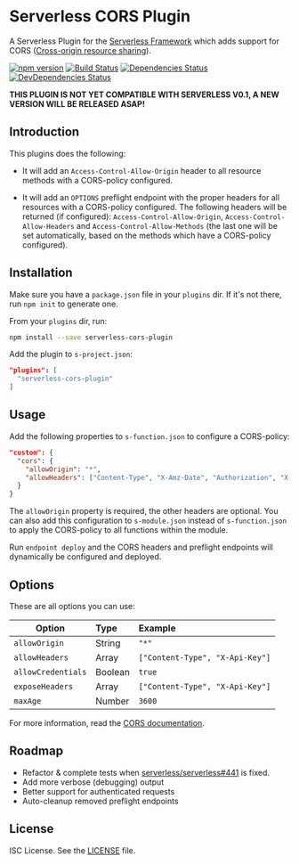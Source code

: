 # Serverless CORS Plugin

A Serverless Plugin for the [Serverless Framework](http://www.serverless.com) which
adds support for CORS ([Cross-origin resource sharing](https://en.wikipedia.org/wiki/Cross-origin_resource_sharing)).

[![npm version](https://badge.fury.io/js/serverless-cors-plugin.svg)](https://badge.fury.io/js/serverless-cors-plugin)
[![Build Status](https://travis-ci.org/joostfarla/serverless-cors-plugin.svg?branch=develop)](https://travis-ci.org/joostfarla/serverless-cors-plugin)
[![Dependencies Status](https://david-dm.org/joostfarla/serverless-cors-plugin.svg)](https://david-dm.org/joostfarla/serverless-cors-plugin)
[![DevDependencies Status](https://david-dm.org/joostfarla/serverless-cors-plugin/dev-status.svg)](https://david-dm.org/joostfarla/serverless-cors-plugin#info=devDependencies)

**THIS PLUGIN IS NOT YET COMPATIBLE WITH SERVERLESS V0.1, A NEW VERSION WILL BE RELEASED ASAP!**

## Introduction

This plugins does the following:

* It will add an `Access-Control-Allow-Origin` header to all resource methods with
  a CORS-policy configured.

* It will add an `OPTIONS` preflight endpoint with the proper headers for all
  resources with a CORS-policy configured. The following headers will be returned
  (if configured): `Access-Control-Allow-Origin`, `Access-Control-Allow-Headers` and
  `Access-Control-Allow-Methods` (the last one will be set automatically, based
  on the methods which have a CORS-policy configured).

## Installation

Make sure you have a `package.json` file in your `plugins` dir. If it's not there, run `npm init` to generate one.

From your `plugins` dir, run:

```bash
npm install --save serverless-cors-plugin
```

Add the plugin to `s-project.json`:

```json
"plugins": [
  "serverless-cors-plugin"
]
```

## Usage

Add the following properties to `s-function.json` to configure a CORS-policy:

```json
"custom": {
  "cors": {
    "allowOrigin": "*",
    "allowHeaders": ["Content-Type", "X-Amz-Date", "Authorization", "X-Api-Key"]
  }
}
```

The `allowOrigin` property is required, the other headers are optional. You can also add this
configuration to `s-module.json` instead of `s-function.json` to apply the CORS-policy
to all functions within the module.

Run `endpoint deploy` and the CORS headers and preflight endpoints will dynamically
be configured and deployed.

## Options

These are all options you can use:

Option | Type | Example
---|:---|:---
`allowOrigin` | String | `"*"`
`allowHeaders` | Array | `["Content-Type", "X-Api-Key"]`
`allowCredentials` | Boolean | `true`
`exposeHeaders` | Array | `["Content-Type", "X-Api-Key"]`
`maxAge` | Number | `3600`

For more information, read the [CORS documentation](https://developer.mozilla.org/en-US/docs/Web/HTTP/Access_control_CORS).

## Roadmap

* Refactor & complete tests when [serverless/serverless#441](https://github.com/serverless/serverless/issues/441)
  is fixed.
* Add more verbose (debugging) output
* Better support for authenticated requests
* Auto-cleanup removed preflight endpoints

## License

ISC License. See the [LICENSE](LICENSE) file.
